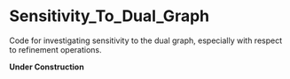 # Sensitivity_To_Dual_Graph
Code for investigating sensitivity to the dual graph, especially with respect to refinement operations.

**Under Construction**

